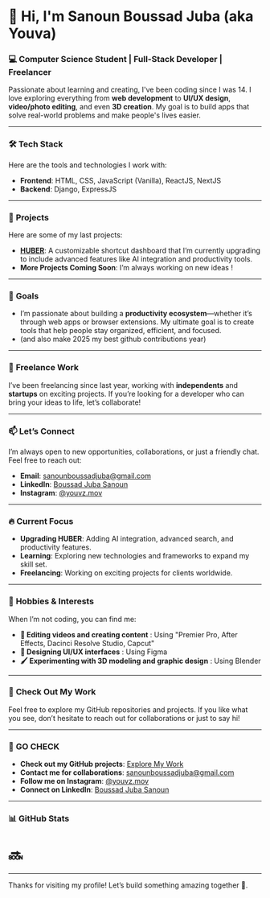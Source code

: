 # 👋 Hi, I'm **Sanoun Boussad Juba** (aka **Youva**)

### 💻 **Computer Science Student | Full-Stack Developer | Freelancer**
Passionate about learning and creating, I've been coding since I was 14. I love exploring everything from **web development** to **UI/UX design**, **video/photo editing**, and even **3D creation**. My goal is to build apps that solve real-world problems and make people's lives easier.

---

### 🛠️ **Tech Stack**
Here are the tools and technologies I work with:
- **Frontend**: HTML, CSS, JavaScript (Vanilla), ReactJS, NextJS
- **Backend**: Django, ExpressJS
---

### 🚀 **Projects**
Here are some of my last projects:
- **[HUBER](https://github.com/youva-sanoun/HUBER)**: A customizable shortcut dashboard that I’m currently upgrading to include advanced features like AI integration and productivity tools.
- **More Projects Coming Soon**: I’m always working on new ideas !

---

### 🌟 **Goals**
- I’m passionate about building a **productivity ecosystem**—whether it’s through web apps or browser extensions. My ultimate goal is to create tools that help people stay organized, efficient, and focused.
- (and also make 2025 my best github contributions year)

---

### 💼 **Freelance Work**
I’ve been freelancing since last year, working with **independents** and **startups** on exciting projects. If you’re looking for a developer who can bring your ideas to life, let’s collaborate!

---

### 📫 **Let’s Connect**
I’m always open to new opportunities, collaborations, or just a friendly chat. Feel free to reach out:
- **Email**: [sanounboussadjuba@gmail.com](mailto:sanounboussadjuba@gmail.com)
- **LinkedIn**: [Boussad Juba Sanoun](https://www.linkedin.com/in/boussad-juba-sanoun-b8421829b/)
- **Instagram**: [@youvz.mov](https://www.instagram.com/youvz.mov)

---

### 🔥 **Current Focus**
- **Upgrading HUBER**: Adding AI integration, advanced search, and productivity features.
- **Learning**: Exploring new technologies and frameworks to expand my skill set.
- **Freelancing**: Working on exciting projects for clients worldwide.

---

### 🎨 **Hobbies & Interests**
When I’m not coding, you can find me:
- **🎥 Editing videos and creating content** : Using "Premier Pro, After Effects, Dacinci Resolve Studio, Capcut"
- **🎨 Designing UI/UX interfaces** : Using Figma
- **🖌️ Experimenting with 3D modeling and graphic design** : Using Blender

---

### 📂 **Check Out My Work**
Feel free to explore my GitHub repositories and projects. If you like what you see, don’t hesitate to reach out for collaborations or just to say hi!

---

### 🚨 **GO CHECK**
- **Check out my GitHub projects**: [Explore My Work](#)
- **Contact me for collaborations**: [sanounboussadjuba@gmail.com](mailto:sanounboussadjuba@gmail.com)
- **Follow me on Instagram**: [@youvz.mov](https://www.instagram.com/youvz.mov)
- **Connect on LinkedIn**: [Boussad Juba Sanoun](https://www.linkedin.com/in/boussad-juba-sanoun-b8421829b/)


---

### 📊 **GitHub Stats**
# 🔜 

---

Thanks for visiting my profile! Let’s build something amazing together 🫡.
